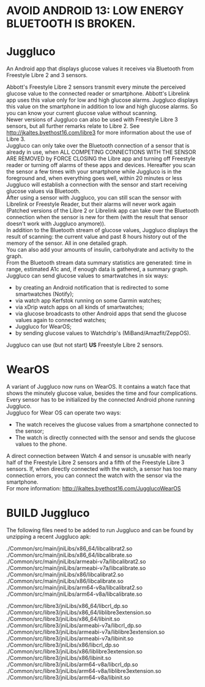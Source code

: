 # **AVOID ANDROID 13: LOW ENERGY BLUETOOTH IS BROKEN.**
# Juggluco
An Android app that displays glucose values it receives via Bluetooth from Freestyle Libre 2 and 3 sensors.

Abbott's Freestyle Libre 2 sensors transmit every minute the perceived glucose value to the connected reader or smartphone. Abbott's Librelink app uses this value only for low and high glucose alarms. Juggluco displays this value on the smartphone in addition to low and high glucose alarms. So you can know your current glucose value without scanning.  
Newer versions of Juggluco can also be used with Freestyle Libre 3 sensors, but all further remarks relate to Libre 2\. See http://jkaltes.byethost16.com/libre3 for more information about the use of Libre 3.  
Juggluco can only take over the Bluetooth connection of a sensor that is already in use, when ALL COMPETING CONNECTIONS WITH THE SENSOR ARE REMOVED by FORCE CLOSING the Libre app and turning off Freestyle reader or turning off alarms of these apps and devices. Hereafter you scan the sensor a few times with your smartphone while Juggluco is in the foreground and, when everything goes well, within 20 minutes or less Juggluco will establish a connection with the sensor and start receiving glucose values via Bluetooth.  
After using a sensor with Juggluco, you can still scan the sensor with Librelink or Freestyle Reader, but their alarms will never work again (Patched versions of the Libre 2 or Librelink app can take over the Bluetooth connection when the sensor is new for them (with the result that sensor doesn't work with Juggluco anymore)).  
In addition to the Bluetooth stream of glucose values, Juggluco displays the result of scanning: the current value and past 8 hours history out of the memory of the sensor. All in one detailed graph.  
You can also add your amounts of insulin, carbohydrate and activity to the graph.  
From the Bluetooth stream data summary statistics are generated: time in range, estimated A1c and, if enough data is gathered, a summary graph.  
Juggluco can send glucose values to smartwatches in six ways:  
- by creating an Android notification that is redirected to some smartwatches (Notify);  
- via watch app Kerfstok running on some Garmin watches;  
- via xDrip watch apps on all kinds of smartwatches;  
- via glucose broadcasts to other Android apps that send the glucose values again to connected watches;  
- Juggluco for WearOS;
- by sending glucose values to Watchdrip's (MiBand/Amazfit/ZeppOS).

Juggluco can use (but not start) **US** Freestyle Libre 2 sensors.

# WearOS

A variant of Juggluco now runs on WearOS. It contains a watch face that shows the minutely glucose value, besides the time and four complications.  
Every sensor has to be initialized by the connected Android phone running Juggluco.  
Juggluco for Wear OS can operate two ways:  
- The watch receives the glucose values from a smartphone connected to the sensor;  
- The watch is directly connected with the sensor and sends the glucose values to the phone.  

A direct connection between Watch 4 and sensor is unusable with nearly half of the Freestyle Libre 2 sensors and a fifth of the Freestyle Libre 3 sensors. If, when directly connected with the watch, a sensor has too many connection errors, you can connect the watch with the sensor via the smartphone.  
For more information: http://jkaltes.byethost16.com/JugglucoWearOS

# BUILD Juggluco
The following files need to be added to run Juggluco and can be found by unzipping a recent Juggluco apk:

./Common/src/main/jniLibs/x86_64/libcalibrat2.so  
./Common/src/main/jniLibs/x86_64/libcalibrate.so  
./Common/src/main/jniLibs/armeabi-v7a/libcalibrat2.so  
./Common/src/main/jniLibs/armeabi-v7a/libcalibrate.so  
./Common/src/main/jniLibs/x86/libcalibrat2.so  
./Common/src/main/jniLibs/x86/libcalibrate.so  
./Common/src/main/jniLibs/arm64-v8a/libcalibrat2.so  
./Common/src/main/jniLibs/arm64-v8a/libcalibrate.so  
  
./Common/src/libre3/jniLibs/x86_64/libcrl_dp.so  
./Common/src/libre3/jniLibs/x86_64/liblibre3extension.so  
./Common/src/libre3/jniLibs/x86_64/libinit.so  
./Common/src/libre3/jniLibs/armeabi-v7a/libcrl_dp.so  
./Common/src/libre3/jniLibs/armeabi-v7a/liblibre3extension.so  
./Common/src/libre3/jniLibs/armeabi-v7a/libinit.so  
./Common/src/libre3/jniLibs/x86/libcrl_dp.so  
./Common/src/libre3/jniLibs/x86/liblibre3extension.so  
./Common/src/libre3/jniLibs/x86/libinit.so  
./Common/src/libre3/jniLibs/arm64-v8a/libcrl_dp.so  
./Common/src/libre3/jniLibs/arm64-v8a/liblibre3extension.so  
./Common/src/libre3/jniLibs/arm64-v8a/libinit.so  
  
